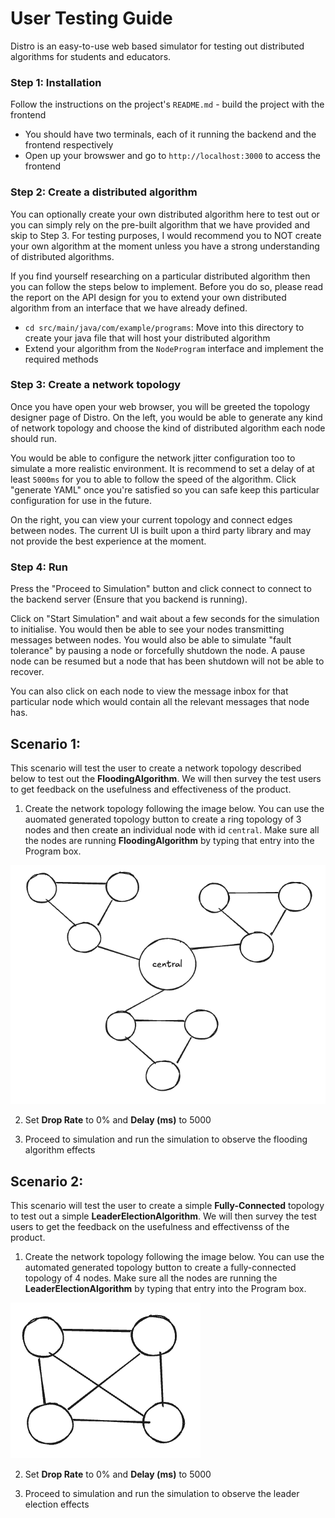 # User Testing Guide

Distro is an easy-to-use web based simulator for testing out distributed algorithms for students and educators.

### Step 1: Installation
Follow the instructions on the project's `README.md` - build the project with the frontend
- You should have two terminals, each of it running the backend and the frontend respectively
- Open up your browswer and go to `http://localhost:3000` to access the frontend

### Step 2: Create a distributed algorithm
You can optionally create your own distributed algorithm here to test out or you can simply rely on the pre-built algorithm that we have provided and skip to Step 3.
For testing purposes, I would recommend you to NOT create your own algorithm at the moment unless you have a strong understanding of distributed algorithms.

If you find yourself researching on a particular distributed algorithm then you can follow the steps below to implement. Before you do so, please read the
report on the API design for you to extend your own distributed algorithm from an interface that we have already defined.
- `cd src/main/java/com/example/programs`: Move into this directory to create your java file that will host your distributed algorithm
- Extend your algorithm from the `NodeProgram` interface and implement the required methods

### Step 3: Create a network topology
Once you have open your web browser, you will be greeted the topology designer page of Distro.
On the left, you would be able to generate any kind of network topology and choose the kind of distributed algorithm each node should run.

You would be able to configure the network jitter configuration too to simulate a more realistic environment.
It is recommend to set a delay of at least `5000ms` for you to able to follow the speed of the algorithm.
Click "generate YAML" once you're satisfied so you can safe keep this particular configuration for use in the future.

On the right, you can view your current topology and connect edges between nodes. The current UI is built upon a third party library and may not provide the 
best experience at the moment.

### Step 4: Run
Press the "Proceed to Simulation" button and click connect to connect to the backend server (Ensure that you backend is running).

Click on "Start Simulation" and wait about a few seconds for the simulation to initialise. You would then be able to see your nodes transmitting
messages between nodes. You would also be able to simulate "fault tolerance" by pausing a node or forcefully shutdown the node. A pause node can be 
resumed but a node that has been shutdown will not be able to recover.

You can also click on each node to view the message inbox for that particular node which would contain all the relevant messages that node has.


## Scenario 1:
This scenario will test the user to create a network topology described below to test out the **FloodingAlgorithm**.
We will then survey the test users to get feedback on the usefulness and effectiveness of the product.

1. Create the network topology following the image below. You can use the auomated generated topology button to create a ring topology of 3 nodes and then create
    an individual node with id `central`. Make sure all the nodes are running **FloodingAlgorithm** by typing that entry into the Program box.

![scenario-1](docs/images/scenario-1.png)

2. Set **Drop Rate** to 0% and **Delay (ms)** to 5000

3. Proceed to simulation and run the simulation to observe the flooding algorithm effects


## Scenario 2:
This scenario will test the user to create a simple **Fully-Connected** topology to test out a simple **LeaderElectionAlgorithm**.
We will then survey the test users to get the feedback on the usefulness and effectivenss of the product.

1. Create the network topology following the image below. You can use the automated generated topology button to create a fully-connected topology of 4 nodes.
    Make sure all the nodes are running the **LeaderElectionAlgorithm** by typing that entry into the Program box.

![scenario-2](docs/images/scenario-2.png)

2. Set **Drop Rate** to 0% and **Delay (ms)** to 5000

3. Proceed to simulation and run the simulation to observe the leader election effects
